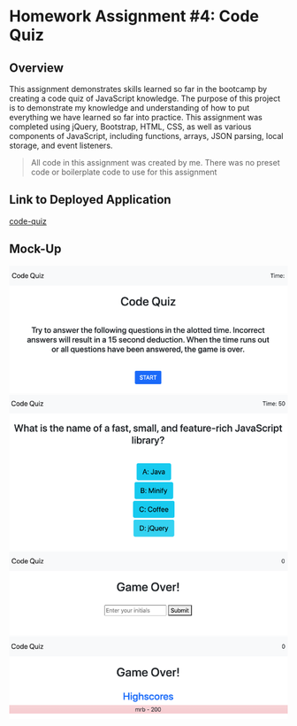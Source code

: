 # Homework Assignment #4: Code Quiz

## Overview

This assignment demonstrates skills learned so far in the bootcamp by creating a code quiz of JavaScript knowledge. The purpose of this project is to demonstrate my knowledge and understanding of how to put everything we have learned so far into practice. This assignment was completed using jQuery, Bootstrap, HTML, CSS, as well as various components of JavaScript, including functions, arrays, JSON parsing, local storage, and event listeners.

> All code in this assignment was created by me. There was no preset code or boilerplate code to use for this assignment

## Link to Deployed Application

[code-quiz](https://matthewbush55.github.io/code-quiz/)

## Mock-Up

![code-quiz](./assets/images/screenshot1.png)
![code-quiz](./assets/images/screenshot2.png)
![code-quiz](./assets/images/screenshot3.png)
![code-quiz](./assets/images/screenshot4.png)
